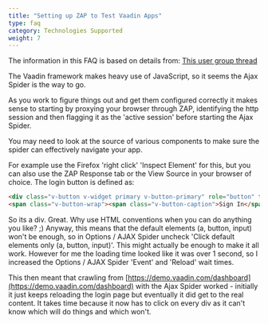```yaml
---
title: "Setting up ZAP to Test Vaadin Apps"
type: faq
category: Technologies Supported
weight: 7
---
```


The information in this FAQ is based on details from: 
[This user group thread](https://groups.google.com/forum/#!topic/zaproxy-users/wXAX_5MmIxA)

The Vaadin framework makes heavy use of JavaScript, so it seems the Ajax Spider is the way to go.

As you work to figure things out and get them configured correctly it makes sense to starting by proxying your browser through ZAP, identifying the http session and then flagging it as the 'active session' before starting the Ajax Spider.

You may need to look at the source of various components to make sure the spider can effectively navigate your app.

For example use the Firefox 'right click' 'Inspect Element' for this, but you can also use the ZAP Response tab or the View Source in your browser of choice.
The login button is defined as:
```html
<div class="v-button v-widget primary v-button-primary" role="button" tabindex="0">
<span class="v-button-wrap"><span class="v-button-caption">Sign In</span></span></div>
```
So its a div. Great. Why use HTML conventions when you can do anything you like? ;)
Anyway, this means that the default elements (a, button, input) won't be enough, so in Options / AJAX Spider uncheck 'Click default elements only (a, button, input)'. This might actually be enough to make it all work.
However for me the loading time looked like it was over 1 second, so I increased the Options / AJAX Spider 'Event' and 'Reload' wait times.

This then meant that crawling from [https://demo.vaadin.com/dashboard](https://demo.vaadin.com/dashboard) with the Ajax Spider worked - initially it just keeps reloading the login page but eventually it did get to the real content. It takes time because it now has to click on every div as it can't know which will do things and which won't.